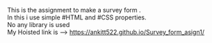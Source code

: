 This is the assignment to make  a survey form .  
In this i use simple #HTML and #CSS properties.  
No any library is used </br>
My Hoisted link is --> https://ankitt522.github.io/Survey_form_asign1/ 
